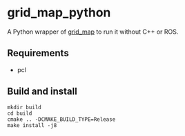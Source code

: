 # grid_map_python

A Python wrapper of [grid_map](https://github.com/ANYbotics/grid_map) to run it without C++ or ROS.

## Requirements
- pcl

## Build and install 
```
mkdir build
cd build
cmake .. -DCMAKE_BUILD_TYPE=Release
make install -j8
```